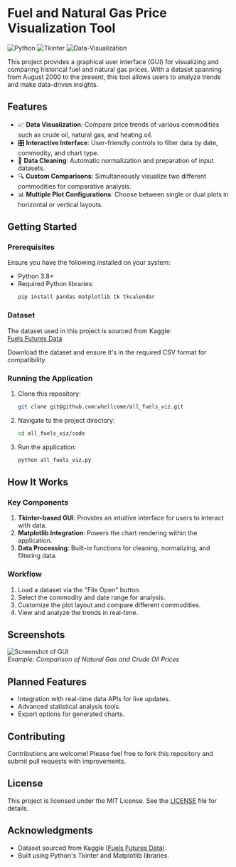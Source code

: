 
# **Fuel and Natural Gas Price Visualization Tool**

![Python](https://img.shields.io/badge/Python-3.8+-blue) ![Tkinter](https://img.shields.io/badge/GUI-Tkinter-green) ![Data-Visualization](https://img.shields.io/badge/Data%20Visualization-Matplotlib-orange)  

This project provides a graphical user interface (GUI) for visualizing and comparing historical fuel and natural gas prices. With a dataset spanning from August 2000 to the present, this tool allows users to analyze trends and make data-driven insights.

## **Features**
- 📈 **Data Visualization**: Compare price trends of various commodities such as crude oil, natural gas, and heating oil.
- 🎛️ **Interactive Interface**: User-friendly controls to filter data by date, commodity, and chart type.
- 🔄 **Data Cleaning**: Automatic normalization and preparation of input datasets.
- 🔍 **Custom Comparisons**: Simultaneously visualize two different commodities for comparative analysis.
- 📊 **Multiple Plot Configurations**: Choose between single or dual plots in horizontal or vertical layouts.

## **Getting Started**
### **Prerequisites**
Ensure you have the following installed on your system:
- Python 3.8+
- Required Python libraries:
  ```bash
  pip install pandas matplotlib tk tkcalendar
  ```

### **Dataset**
The dataset used in this project is sourced from Kaggle:  
[Fuels Futures Data](https://www.kaggle.com/datasets/guillemservera/fuels-futures-data)

Download the dataset and ensure it's in the required CSV format for compatibility.

### **Running the Application**
1. Clone this repository:
   ```bash
   git clone git@github.com:whellcome/all_fuels_viz.git
   ```
2. Navigate to the project directory:
   ```bash
   cd all_fuels_viz/code
   ```
3. Run the application:
   ```bash
   python all_fuels_viz.py
   ```

## **How It Works**
### **Key Components**
1. **Tkinter-based GUI**: Provides an intuitive interface for users to interact with data.
2. **Matplotlib Integration**: Powers the chart rendering within the application.
3. **Data Processing**: Built-in functions for cleaning, normalizing, and filtering data.

### **Workflow**
1. Load a dataset via the "File Open" button.
2. Select the commodity and date range for analysis.
3. Customize the plot layout and compare different commodities.
4. View and analyze the trends in real-time.

## **Screenshots**
![Screenshot of GUI](https://raw.githubusercontent.com/whellcome/all_fuels_viz/7580a6b715d449b60e18281a1bb74366f7fbdc0a/all_fuels_viz_scr_00.jpg)  
*Example: Comparison of Natural Gas and Crude Oil Prices*

## **Planned Features**
- Integration with real-time data APIs for live updates.
- Advanced statistical analysis tools.
- Export options for generated charts.

## **Contributing**
Contributions are welcome! Please feel free to fork this repository and submit pull requests with improvements.

## **License**
This project is licensed under the MIT License. See the [LICENSE](LICENSE) file for details.

## **Acknowledgments**
- Dataset sourced from Kaggle ([Fuels Futures Data](https://www.kaggle.com/datasets/guillemservera/fuels-futures-data)).
- Built using Python's Tkinter and Matplotlib libraries.
